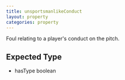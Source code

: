 ```yaml
---
title: unsportsmanlikeConduct
layout: property
categories: property
---
```


Foul relating to a player's conduct on the pitch.

## Expected Type

*   hasType boolean
